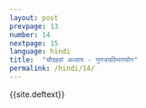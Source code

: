 ```yaml
---
layout: post
prevpage: 13
number: 14
nextpage: 15
language: hindi
title:  "चौदहवां अध्याय - गुणत्रयविभागयोग"
permalink: /hindi/14/
---
```


{{site.deftext}}